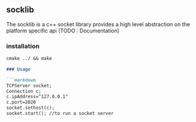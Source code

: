 ## socklib

The socklib is a c++ socket library provides a high level abstraction on the platform specific api (TODO : Documentation)

### installation

```markdown
cmake ../ && make

### Usage

```markdown
TCPServer socket;
Connection c;
c.ipAddress="127.0.0.1"
c.port=2020
socket.sethost(c);
socket.start(); //to run a socket server

